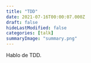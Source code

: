 ```yaml
---
title: "TDD"
date: 2021-07-16T00:00:07.000Z
draft: false
hideLastModified: false
categories: [talk]
summaryImage: "summary.png"
---
```


Hablo de TDD.
